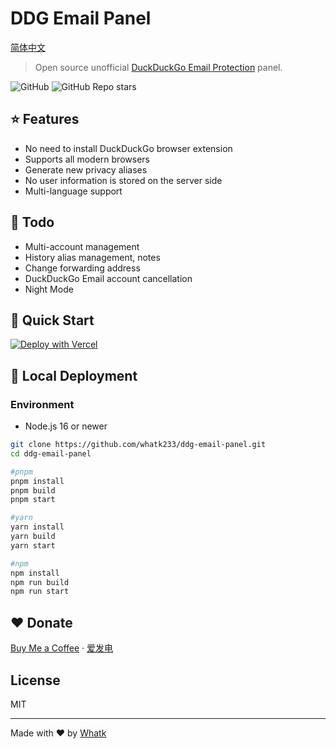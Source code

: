 # DDG Email Panel

<a href='https://github.com/whatk233/ddg-email-panel/README-CN.md'>简体中文</a>

> Open source unofficial [DuckDuckGo Email Protection](https://duckduckgo.com/email) panel.

![GitHub](https://img.shields.io/github/license/whatk233/ddg-email-panel) ![GitHub Repo stars](https://img.shields.io/github/stars/whatk/ddg-email-panel?style=social)

## ⭐ Features
* No need to install DuckDuckGo browser extension
* Supports all modern browsers
* Generate new privacy aliases
* No user information is stored on the server side
* Multi-language support

## 📒 Todo
* Multi-account management
* History alias management, notes
* Change forwarding address
* DuckDuckGo Email account cancellation
* Night Mode

## 🚀 Quick Start
[![Deploy with Vercel](https://vercel.com/button)](https://vercel.com/new/clone?repository-url=https%3A%2F%2Fgithub.com%2Fwhatk233%2Fddg-email-panel&demo-title=DDG%20Email%20Panel&demo-description=DDG%20Email%20Panel%20is%20the%20open%20source%20unofficial%20DuckDuckGo%20Email%20Protection%20panel.&demo-url=https%3A%2F%2Fduckduckgo.email)

## 🔧 Local Deployment

### Environment
* Node.js 16 or newer

```bash
git clone https://github.com/whatk233/ddg-email-panel.git
cd ddg-email-panel

#pnpm
pnpm install
pnpm build
pnpm start

#yarn
yarn install
yarn build
yarn start

#npm
npm install
npm run build
npm run start

```

## ❤️ Donate
<a href='https://ko-fi.com/whatk' target='_blank'>Buy Me a Coffee</a> · <a href='https://afdian.net/@whatk' target='_blank'>爱发电</a>

## License
MIT

<hr />

Made with ♥ by <a href='https://whatk.me' target='_blank'>Whatk</a>